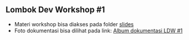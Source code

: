 ## Lombok Dev Workshop #1

- Materi workshop bisa diakses pada folder [slides](https://github.com/LombokDev/Workshop001/tree/master/slides)
- Foto dokumentasi bisa dilihat pada link: [Album dokumentasi LDW #1](https://flic.kr/s/aHsmikmWAp)
